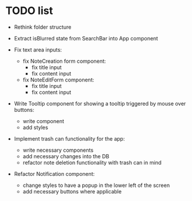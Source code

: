 # TODO list

- Rethink folder structure
- Extract isBlurred state from SearchBar into App component

- Fix text area inputs:
  - fix NoteCreation form component:
    - fix title input
    - fix content input
  - fix NoteEditForm component:
    - fix title input
    - fix content input

- Write Tooltip component for showing a tooltip triggered by mouse over buttons:
  - write component
  - add styles

- Implement trash can functionality for the app:
  - write necessary components
  - add necessary changes into the DB
  - refactor note deletion functionality with trash can in mind

- Refactor Notification component:
  - change styles to have a popup in the lower left of the screen
  - add necessary buttons where applicable